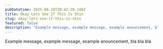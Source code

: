 ```yaml
---
pubDatetime: 2025-08-18T20:42:20.140Z
title: Okay Lets See If This Is Shin
slug: okay-lets-see-if-this-is-shin
featured: false
description: "Example message, example message, example anouncement, bla bla bla..."
---
```


Example message, example message, example anouncement, bla bla bla